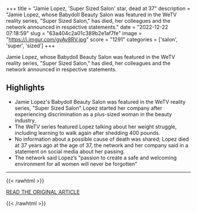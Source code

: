 +++
title = "Jamie Lopez, 'Super Sized Salon' star, dead at 37"
description = "Jamie Lopez, whose Babydoll Beauty Salon was featured in the WeTV reality series, \"Super Sized Salon,\" has died, her colleagues and the network announced in respective statements."
date = "2022-12-22 07:18:59"
slug = "63a404c2a01c389b2e1af7fe"
image = "https://i.imgur.com/gvAv8RV.jpg"
score = "1291"
categories = ['salon', 'super', 'sized']
+++

Jamie Lopez, whose Babydoll Beauty Salon was featured in the WeTV reality series, \"Super Sized Salon,\" has died, her colleagues and the network announced in respective statements.

## Highlights

- Jamie Lopez's Babydoll Beauty Salon was featured in the WeTV reality series, "Super Sized Salon" Lopez started her company after experiencing discrimination as a plus-sized woman in the beauty industry.
- The WeTV series featured Lopez talking about her weight struggle, including learning to walk again after shedding 400 pounds.
- No information about a possible cause of death was shared; Lopez died at 37 years ago at the age of 37, the network and her company said in a statement on social media about her passing.
- The network said Lopez’s “passion to create a safe and welcoming environment for all women will never be forgotten”

---

{{< rawhtml >}}
  <p class="article-category">
    <a target="_blank" href="https://www.cnn.com/2022/12/21/entertainment/jamie-lopez-dead/index.html">READ THE ORIGINAL ARTICLE</a>
  </p>
{{< /rawhtml >}}
